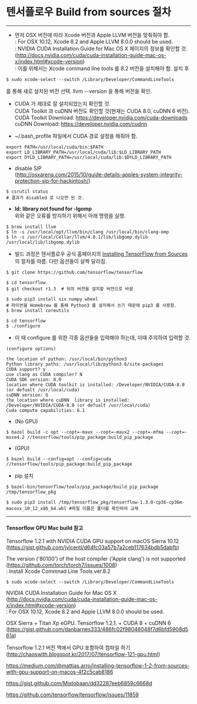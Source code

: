 # 텐서플로우 Build from sources 절차
------------------------

* 먼저 OSX 버전에 따라 Xcode 버전과 Apple LLVM 버전을 맞춰줘야 함.  
: For OSX 10.12, Xcode 8.2 and Apple LLVM 8.0.0 should be used.  
: NVIDIA CUDA Installation Guide for Mac OS X 페이지의 정보를 확인할 것.  
(<http://docs.nvidia.com/cuda/cuda-installation-guide-mac-os-x/index.html#xcode-version>)  
: 이를 위해서는 Xcode command line tools 를 8.2 버전을 설치해야 함. 설치 후

```
$ sudo xcode-select --switch /Library/Developer/CommandLineTools
```
를 통해 새로 설치된 버전 선택. llvm --version 을 통해 버전을 확인.  


* CUDA 가 제대로 잘 설치되었는지 확인할 것.   
CUDA Toolkit 과 cuDNN 버전도 확인할 것(현재는 CUDA 8.0, cuDNN 6 버전).  
CUDA Toolkit Download: <https://developer.nvidia.com/cuda-downloads>  
cuDNN Download: <https://developer.nvidia.com/cudnn>  


* ~/.bash_profile 파일에서 CUDA 경로 설정을 해줘야 함.

```
export PATH=/usr/local/cuda/bin:$PATH
export LD_LIBRARY_PATH=/usr/local/cuda/lib:$LD_LIBRARY_PATH
export DYLD_LIBRARY_PATH=/usr/local/cuda/lib:$DYLD_LIBRARY_PATH
```

* disable SIP  
(<http://osxarena.com/2015/10/guide-details-apples-system-integrity-protection-sip-for-hackintosh/>)  

```
$ csrutil status 
# 결과가 disabled 로 나오면 된 것.
```   



* **ld: library not found for -lgomp**  
위와 같은 오류를 방지하기 위해서 아래 명령을 실행.  

```
$ brew install llvm
$ ln -s /usr/local/opt/llvm/bin/clang /usr/local/bin/clang-omp
$ ln -s /usr/local/Cellar/llvm/4.0.1/lib/libgomp.dylib /usr/local/lib/libgomp.dylib
```


* 빌드 과정은 텐서플로우 공식 홈페이지의 [Installing TensorFlow from Sources](https://www.tensorflow.org/install/install_sources) 의 절차를 따름. 다만 옵션들이 살짝 달라짐.

```
$ git clone https://github.com/tensorflow/tensorflow

$ cd tensorflow
$ git checkout r1.3  # 뒤의 버전을 설치할 버전으로 바꿈

$ sudo pip3 install six numpy wheel   
# 파이썬을 Homebrew 를 통해 Python3 를 설치해서 쓰기 때문에 pip3 를 사용함.
$ brew install coreutils

$ cd tensorflow  
$ ./configure

```

* 이 때 configure 를 위한 각종 옵션들을 입력해야 하는데, 이때 주의하여 입력할 것.  

```
(configure options)

the location of python: /usr/local/bin/python3
Python library paths: /usr/local/lib/python3.6/site-packages
CUDA support? y
use clang as CUDA compiler? N
CUDA SDK version: 8.0
location where CUDA toolkit is installed: /Developer/NVIDIA/CUDA-8.0 (or defualt /usr/local/cuda)
cuDNN version: 6
the location where cuDNN  library is installed: /Developer/NVIDIA/CUDA-8.0 (or defualt /usr/local/cuda)
Cuda compute capabilities: 6.1
```



* (No GPU)

```
$ bazel build -c opt --copt=-mavx --copt=-mavx2 --copt=-mfma --copt=-msse4.2 //tensorflow/tools/pip_package:build_pip_package
```


* (GPU)

```
$ bazel build --config=opt --config=cuda //tensorflow/tools/pip_package:build_pip_package
```

* pip 설치

```
$ bazel-bin/tensorflow/tools/pip_package/build_pip_package /tmp/tensorflow_pkg
```
```
$ sudo pip3 install /tmp/tensorflow_pkg/tensorflow-1.3.0-cp36-cp36m-macosx_10_12_x86_64.whl #파일 이름은 폴더를 확인하여 교체
```

-----------------------------

#### Tensorflow GPU Mac build 참고  

Tensorflow 1.2.1 with NVIDIA CUDA GPU support on macOS Sierra 10.12 (<https://gist.github.com/jvicenti/d64fc03a57b7a2ceb117634bdb5dabfb>)
 
The version ('80100') of the host compiler ('Apple clang') is not supported (<https://github.com/torch/torch7/issues/1008>)  
: Install Xcode Commnad Line Tools ver.8.2  

```
$ sudo xcode-select --switch /Library/Developer/CommandLineTools
```

NVIDIA CUDA Installation Guide for Mac OS X  
(<http://docs.nvidia.com/cuda/cuda-installation-guide-mac-os-x/index.html#xcode-version>)  
: For OSX 10.12, Xcode 8.2 and Apple LLVM 8.0.0 should be used.  

OSX Sierra + Titan Xp eGPU. Tensorflow 1.2.1. + CUDA 8 + cuDNN 6  
(<https://gist.github.com/danbarnes333/486fc02f98046048f7d6bfd5908d561a>)  

Tensorflow 1.2.1 버전 맥에서 GPU 포함하여 컴파일 하기  
(<http://chaoswith.blogspot.kr/2017/07/tensorflow-121-gpu.html>)  

<https://medium.com/@mattias.arro/installing-tensorflow-1-2-from-sources-with-gpu-support-on-macos-4f2c5cab8186>  

<https://gist.github.com/Mistobaan/dd32287eeb6859c6668d>  

<https://github.com/tensorflow/tensorflow/issues/11859>



